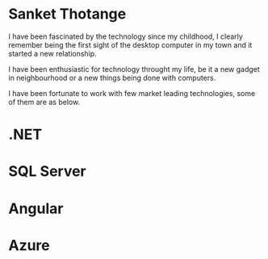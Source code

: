 # Sanket Thotange

I have been fascinated by the technology since my childhood, I clearly remember being the first sight of the desktop computer in my town and it started a new relationship.

I have been enthusiastic for technology throught my life, be it a new gadget in neighbourhood or a new things being done with computers.

I have been fortunate to work with few market leading technologies, some of them are as below.

# .NET
# SQL Server
# Angular
# Azure
